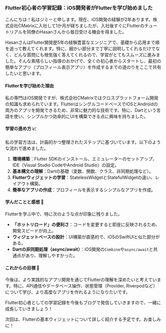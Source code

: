 ### Flutter初心者の学習記録：iOS開発者がFlutterを学び始めました

こんにちは！私はジミーと申します。現在、iOS開発の経験が2年あります。株式会社CMatrixに入社して1か月が経ちましたが、入社後すぐにFlutterのチュートリアルを同僚のHasanさんから毎日受ける機会を得ました。

HasanさんはFlutter開発歴5年の経験豊富なエンジニアで、基礎から応用まで順を追って教えてくれます。特に、細かい部分まで丁寧に説明してくれるだけでなく、どんな質問にも根気強く答えてくれるので、学習がとてもスムーズに進みました。そんな素晴らしい指導のおかげで、全くの初心者からスタートし、最初の簡単なアプリ（プロフィール表示アプリ）を作成するまでの道のりをここで共有したいと思います。

#### Flutterを学び始めた理由

私の専門はiOS開発ですが、株式会社CMatrixではクロスプラットフォーム開発の知識も求められています。FlutterはシングルコードベースでiOSとAndroidの両方のアプリを開発できるため、非常に魅力的な技術です。特に、Dartという言語を使い、シンプルかつ効率的にUIを構築できる点に興味を持ちました。

#### 学習の進め方 📈

私の学習方法は、計画的かつ整理されたステップに基づいています。以下のような流れで進めました。

1. **環境構築**：Flutter SDKのインストール、エミュレーターのセットアップ、IDE（Visual Studio CodeやAndroid Studio）の設定。
2. **基本構文の理解**：Dartの基礎（変数、関数、クラス、非同期処理など）。
3. **Flutterウィジェットの学習**：StatelessWidgetとStatefulWidgetの違い、レイアウト構築。
4. **簡単なアプリの作成**：プロフィールを表示するシンプルなアプリを作成。

#### 学んだことと感想 💭

Flutterを学ぶ中で、特に次のような点が印象に残りました。

- **「ホットリロード」の便利さ**：コードを変更すると即座に反映されるため、開発スピードが向上。
- **ウィジェットベースの設計**：UI構築が直感的で、iOSのSwiftUIと似た部分がある。
- **Dartの非同期処理（async/await）**：iOS開発の`Combine`や`async/await`と共通点があり、理解しやすかった。

#### これからの目標 🎯

今後は、より実践的なアプリ開発を通じてFlutterの理解を深めたいと考えています。特に、API通信やデータベース操作、状態管理（Provider, Riverpodなど）について学び、より高度なアプリを作れるようになりたいです。

Flutter初心者としての学習記録を今後もブログで発信していきますので、一緒に成長していきましょう！

次回は、Flutterの基本ウィジェットについて詳しく紹介する予定です。お楽しみに！


